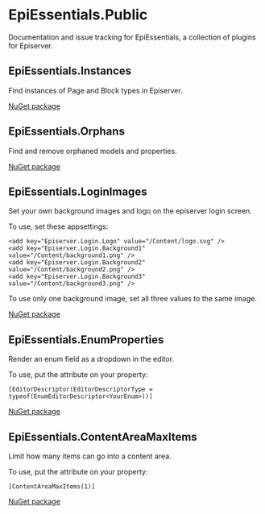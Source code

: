 # EpiEssentials.Public
Documentation and issue tracking for EpiEssentials, a collection of plugins for Episerver.

## EpiEssentials.Instances

Find instances of Page and Block types in Episerver.

[NuGet package](https://www.nuget.org/packages/EpiEssentials.Instances/)

## EpiEssentials.Orphans

Find and remove orphaned models and properties.

[NuGet package](https://www.nuget.org/packages/EpiEssentials.Orphans/)

## EpiEssentials.LoginImages

Set your own background images and logo on the episerver login screen.

To use, set these appsettings:

    <add key="Episerver.Login.Logo" value="/Content/logo.svg" />
    <add key="Episerver.Login.Background1" value="/Content/background1.png" />
    <add key="Episerver.Login.Background2" value="/Content/background2.png" />
    <add key="Episerver.Login.Background3" value="/Content/background3.png" />

To use only one background image, set all three values to the same image.

[NuGet package](https://www.nuget.org/packages/EpiEssentials.LoginImages/)

## EpiEssentials.EnumProperties

Render an enum field as a dropdown in the editor.

To use, put the attribute on your property:

    [EditorDescriptor(EditorDescriptorType = typeof(EnumEditorDescriptor<YourEnum>))]

[NuGet package](https://www.nuget.org/packages/EpiEssentials.EnumProperties/)

## EpiEssentials.ContentAreaMaxItems

Limit how many items can go into a content area.

To use, put the attribute on your property:

    [ContentAreaMaxItems(1)]

[NuGet package](https://www.nuget.org/packages/EpiEssentials.ContentAreaMaxItems/)


